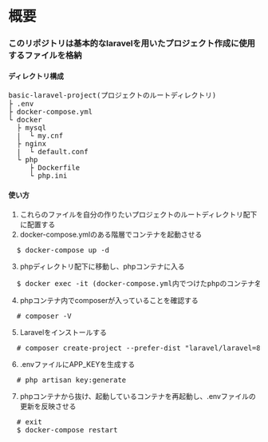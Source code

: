 # 概要
### このリポジトリは基本的なlaravelを用いたプロジェクト作成に使用するファイルを格納
#### ディレクトリ構成

<pre>
basic-laravel-project(プロジェクトのルートディレクトリ)
├ .env
├ docker-compose.yml
└ docker
  ├ mysql
  |  └ my.cnf
  ├ nginx
  |  └ default.conf
  └ php
     ├ Dockerfile
     └ php.ini
</pre>

#### 使い方
1. これらのファイルを自分の作りたいプロジェクトのルートディレクトリ配下に配置する
2. docker-compose.ymlのある階層でコンテナを起動させる
<pre>
  $ docker-compose up -d
</pre>
3. phpディレクトリ配下に移動し、phpコンテナに入る
<pre>
  $ docker exec -it (docker-compose.yml内でつけたphpのコンテナ名) bash
</pre>
4. phpコンテナ内でcomposerが入っていることを確認する
<pre>
  # composer -V
</pre>
5. Laravelをインストールする
<pre>
  # composer create-project --prefer-dist "laravel/laravel=8.*" .
</pre>
6. .envファイルにAPP_KEYを生成する
<pre>
  # php artisan key:generate
</pre>
7. phpコンテナから抜け、起動しているコンテナを再起動し、.envファイルの更新を反映させる
<pre>
  # exit
  $ docker-compose restart
</pre>
